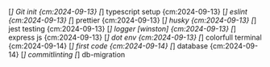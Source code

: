 [*] Git init {cm:2024-09-13}
[*] typescript setup {cm:2024-09-13}
[*] eslint {cm:2024-09-13}
[*] prettier {cm:2024-09-13}
[*] husky {cm:2024-09-13}
[*] jest testing {cm:2024-09-13}
[*] logger [winston] {cm:2024-09-13}
[*] express js {cm:2024-09-13}
[*] dot env {cm:2024-09-13}
[*] colorfull terminal {cm:2024-09-14}
[*] first code {cm:2024-09-14}
[*] database {cm:2024-09-14}
[*] commitlinting
[*] db-migration
